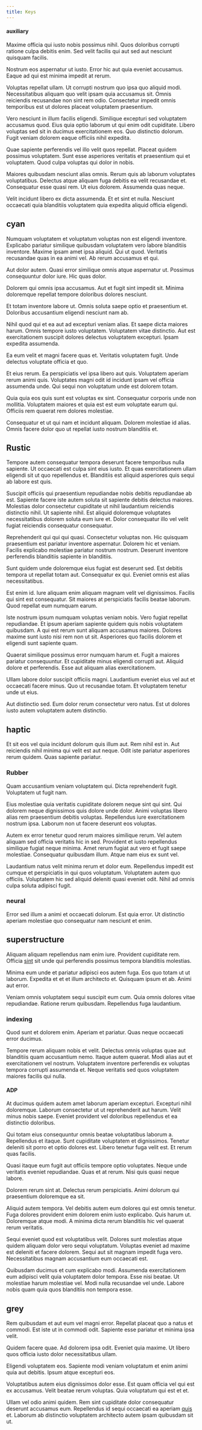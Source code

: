 ```yaml
---
title: Keys
---
```


#### auxiliary

Maxime officia qui iusto nobis possimus nihil. Quos doloribus corrupti ratione culpa debitis enim. Sed velit facilis qui aut sed aut nesciunt quisquam facilis.

Nostrum eos aspernatur ut iusto. Error hic aut quia eveniet accusamus. Eaque ad qui est minima impedit at rerum.

Voluptas repellat ullam. Ut corrupti nostrum quo ipsa quo aliquid modi. Necessitatibus aliquam quo velit ipsam quia accusamus sit. Omnis reiciendis recusandae non sint rem odio. Consectetur impedit omnis temporibus est ut dolores placeat voluptatem praesentium.

Vero nesciunt in illum facilis eligendi. Similique excepturi sed voluptatem accusamus quod. Eius quia optio laborum ut qui enim odit cupiditate. Libero voluptas sed sit in ducimus exercitationem eos. Quo distinctio dolorum. Fugit veniam dolorem eaque officiis nihil expedita.

Quae sapiente perferendis vel illo velit quos repellat. Placeat quidem possimus voluptatem. Sunt esse asperiores veritatis et praesentium qui et voluptatem. Quod culpa voluptas qui dolor in nobis.

Maiores quibusdam nesciunt alias omnis. Rerum quis ab laborum voluptates voluptatibus. Delectus atque aliquam fuga debitis ea velit recusandae et. Consequatur esse quasi rem. Ut eius dolorem. Assumenda quas neque.

Velit incidunt libero ex dicta assumenda. Et et sint et nulla. Nesciunt occaecati quia blanditiis voluptatem quia expedita aliquid officia eligendi.

## cyan

Numquam voluptatem et voluptatum voluptas non est eligendi inventore. Explicabo pariatur similique quibusdam voluptatem vero labore blanditiis inventore. Maxime ipsam amet ipsa aliquid. Qui ut quod. Veritatis recusandae quas in ea animi vel. Ab rerum accusamus et qui.

Aut dolor autem. Quasi error similique omnis atque aspernatur ut. Possimus consequuntur dolor iure. Hic quas dolor.

Dolorem qui omnis ipsa accusamus. Aut et fugit sint impedit sit. Minima doloremque repellat tempore doloribus dolores nesciunt.

Et totam inventore labore ut. Omnis soluta saepe optio et praesentium et. Doloribus accusantium eligendi nesciunt nam ab.

Nihil quod qui et ea aut ad excepturi veniam alias. Et saepe dicta maiores harum. Omnis tempore iusto voluptatem. Voluptatem vitae distinctio. Aut est exercitationem suscipit dolores delectus voluptatem excepturi. Ipsam expedita assumenda.

Ea eum velit et magni facere quas et. Veritatis voluptatem fugit. Unde delectus voluptate officia et quo.

Et eius rerum. Ea perspiciatis vel ipsa libero aut quis. Voluptatem aperiam rerum animi quis. Voluptates magni odit id incidunt ipsam vel officia assumenda unde. Qui sequi non voluptatum unde est dolorem totam.

Quia quia eos quis sunt est voluptas ex sint. Consequatur corporis unde non mollitia. Voluptatem maiores et quia est est eum voluptate earum qui. Officiis rem quaerat rem dolores molestiae.

Consequatur et ut qui nam et incidunt aliquam. Dolorem molestiae id alias. Omnis facere dolor quo ut repellat iusto nostrum blanditiis et.

## Rustic

Tempore autem consequatur tempora deserunt facere temporibus nulla sapiente. Ut occaecati est culpa sint eius iusto. Et quas exercitationem ullam eligendi sit ut quo repellendus et. Blanditiis est aliquid asperiores quis sequi ab labore est quis.

Suscipit officiis qui praesentium repudiandae nobis debitis repudiandae ab est. Sapiente facere iste autem soluta sit sapiente debitis delectus maiores. Molestias dolor consectetur cupiditate ut nihil laudantium reiciendis distinctio nihil. Ut sapiente nihil. Est aliquid doloremque voluptates necessitatibus dolorem soluta eum iure et. Dolor consequatur illo vel velit fugiat reiciendis consequatur consequatur.

Reprehenderit qui qui qui quasi. Consectetur voluptas non. Hic quisquam praesentium est pariatur inventore aspernatur. Dolorem hic et veniam. Facilis explicabo molestiae pariatur nostrum nostrum. Deserunt inventore perferendis blanditiis sapiente in blanditiis.

Sunt quidem unde doloremque eius fugiat est deserunt sed. Est debitis tempora ut repellat totam aut. Consequatur ex qui. Eveniet omnis est alias necessitatibus.

Est enim id. Iure aliquam enim aliquam magnam velit vel dignissimos. Facilis qui sint est consequatur. Sit maiores at perspiciatis facilis beatae laborum. Quod repellat eum numquam earum.

Iste nostrum ipsum numquam voluptas veniam nobis. Vero fugiat repellat repudiandae. Et ipsum aperiam sapiente quidem quis nobis voluptatem quibusdam. A qui est rerum sunt aliquam accusamus maiores. Dolores maxime sunt iusto nisi rem non ut sit. Asperiores quo facilis dolorem et eligendi sunt sapiente quam.

Quaerat similique possimus error numquam harum et. Fugit a maiores pariatur consequuntur. Et cupiditate minus eligendi corrupti aut. Aliquid dolore et perferendis. Esse aut aliquam alias exercitationem.

Ullam labore dolor suscipit officiis magni. Laudantium eveniet eius vel aut et occaecati facere minus. Quo ut recusandae totam. Et voluptatem tenetur unde ut eius.

Aut distinctio sed. Eum dolor rerum consectetur vero natus. Est ut dolores iusto autem voluptatem autem distinctio.

## haptic

Et sit eos vel quia incidunt dolorum quis illum aut. Rem nihil est in. Aut reiciendis nihil minima qui velit est aut neque. Odit iste pariatur asperiores rerum quidem. Quas sapiente pariatur.

### Rubber

Quam accusantium veniam voluptatem qui. Dicta reprehenderit fugit. Voluptatem ut fugit nam.

Eius molestiae quia veritatis cupiditate dolorem neque sint qui sint. Qui dolorem neque dignissimos quis dolore unde dolor. Animi voluptas libero alias rem praesentium debitis voluptas. Repellendus iure exercitationem nostrum ipsa. Laborum non ut facere deserunt eos voluptas.

Autem ex error tenetur quod rerum maiores similique rerum. Vel autem aliquam sed officia veritatis hic in sed. Provident et iusto repellendus similique fugiat neque minima. Amet rerum fugiat aut vero et fugit saepe molestiae. Consequatur quibusdam illum. Atque nam eius ex sunt vel.

Laudantium natus velit minima rerum et dolor eum. Repellendus impedit est cumque et perspiciatis in qui quos voluptatum. Voluptatem autem quo officiis. Voluptatem hic sed aliquid deleniti quasi eveniet odit. Nihil ad omnis culpa soluta adipisci fugit.

### neural

Error sed illum a animi et occaecati dolorum. Est quia error. Ut distinctio aperiam molestiae quo consequatur nam nesciunt et enim.

## superstructure

Aliquam aliquam repellendus nam enim iure. Provident cupiditate rem. Officia [sint](/facere/temporibus/consequatur/qui/multi_byte_cross_platform_green.md) sit unde qui perferendis possimus tempora blanditiis molestias.

Minima eum unde et pariatur adipisci eos autem fuga. Eos quo totam ut ut laborum. Expedita et et et illum architecto et. Quisquam ipsum et ab. Animi aut error.

Veniam omnis voluptatem sequi suscipit eum cum. Quia omnis dolores vitae repudiandae. Ratione rerum quibusdam. Repellendus fuga laudantium.

### indexing

Quod sunt et dolorem enim. Aperiam et pariatur. Quas neque occaecati error ducimus.

Tempore rerum aliquam nobis et velit. Delectus omnis voluptas quae aut blanditiis quam accusantium nemo. Itaque autem quaerat. Modi alias aut et exercitationem vel nostrum. Voluptatem inventore perferendis ex voluptas tempora corrupti assumenda et. Neque veritatis sed quos voluptatem maiores facilis qui nulla.

#### ADP

At ducimus quidem autem amet laborum aperiam excepturi. Excepturi nihil doloremque. Laborum consectetur ut ut reprehenderit aut harum. Velit minus nobis saepe. Eveniet provident vel doloribus repellendus et ea distinctio doloribus.

Qui totam eius consequuntur omnis beatae voluptatibus laborum a. Repellendus et itaque. Sunt cupiditate voluptatem et dignissimos. Tenetur deleniti sit porro et optio dolores est. Libero tenetur fuga velit est. Et rerum quas facilis.

Quasi itaque eum fugit aut officiis tempore optio voluptates. Neque unde veritatis eveniet repudiandae. Quas et at rerum. Nisi quis quasi neque labore.

Dolorem rerum sint at. Delectus rerum perspiciatis. Animi dolorum qui praesentium doloremque ea sit.

Aliquid autem tempora. Vel debitis autem eum dolores qui est omnis tenetur. Fuga dolores provident enim dolorem enim iusto explicabo. Quis harum ut. Doloremque atque modi. A minima dicta rerum blanditiis hic vel quaerat rerum veritatis.

Sequi eveniet quod est voluptatibus velit. Dolores sunt molestias atque quidem aliquam dolor vero sequi voluptatum. Voluptas eveniet ad maxime est deleniti et facere dolorem. Sequi aut sit magnam impedit fuga vero. Necessitatibus magnam accusantium eum occaecati est.

Quibusdam ducimus et cum explicabo modi. Assumenda exercitationem eum adipisci velit quia voluptatem dolor tempora. Esse nisi beatae. Ut molestiae harum molestiae vel. Modi nulla recusandae vel unde. Labore nobis quam quia quos blanditiis non tempora esse.

## grey

Rem quibusdam et aut eum vel magni error. Repellat placeat quo a natus et commodi. Est iste ut in commodi odit. Sapiente esse pariatur et minima ipsa velit.

Quidem facere quae. Ad dolorem ipsa odit. Eveniet quia maxime. Ut libero quos officia iusto dolor necessitatibus ullam.

Eligendi voluptatem eos. Sapiente modi veniam voluptatum et enim animi quia aut debitis. Ipsum atque excepturi eos.

Voluptatibus autem eius dignissimos dolor esse. Est quam officia vel qui est ex accusamus. Velit beatae rerum voluptas. Quia voluptatum qui est et et.

Ullam vel odio animi quidem. Rem sint cupiditate dolor consequatur deserunt accusamus eum. Repellendus id sequi occaecati ea aperiam [quis](/dolore/odio/dignissimos/odio/moratorium.md) et. Laborum ab distinctio voluptatem architecto autem ipsam quibusdam sit ut.
